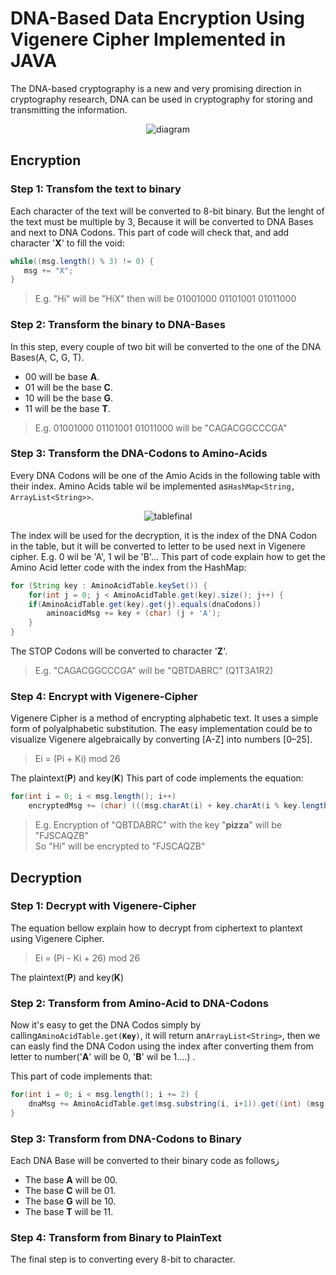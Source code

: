 # DNA-Based Data Encryption Using Vigenere Cipher Implemented in JAVA
The DNA-based cryptography is a new and very promising direction in cryptography research, DNA can be used in cryptography for storing and transmitting the
information.<br><p align="center">
![diagram](https://user-images.githubusercontent.com/86023602/149540315-9750648a-0836-4300-9878-7ba912368084.png)
</p>

## Encryption
### Step 1: Transfom the text to binary
Each character of the text will be converted to 8-bit binary. But the lenght of the text must be multiple by 3, Because it will be converted to DNA Bases and next to DNA Codons.
This part of code will check that, and add character '**X**' to fill the void:
 ```java
while((msg.length() % 3) != 0) {
    msg += "X";
}
```
> E.g. "Hi" will be "HiX" then will be 01001000 01101001 01011000

### Step 2: Transform the binary to DNA-Bases
In this step, every couple of two bit will be converted to the one of the DNA Bases(A, C, G, T).
- 00 will be base **A**.
- 01 will be the base **C**.
- 10 will be the base **G**.
- 11 will be the base **T**.

> E.g. 01001000 01101001 01011000 will be "CAGACGGCCCGA"

### Step 3: Transform the DNA-Codons to Amino-Acids
Every DNA Codons will be one of the Amio Acids in the following table with their index. Amino Acids table wil be implemented as<code>HashMap&lt;String, ArrayList&lt;String&gt;&gt;</code>.<br><p align="center">
![tablefinal](https://user-images.githubusercontent.com/86023602/149537586-2484dadf-9a67-410c-b970-09be7e732321.png)
</p>
The index will be used for the decryption, it is the index of the DNA Codon in the table, but it will be converted to letter to be used next in Vigenere cipher. E.g. 0 wil be 'A', 1 wil be 'B'...
This part of code explain how to get the Amino Acid letter code with the index from the HashMap:

```java
for (String key : AminoAcidTable.keySet()) {
    for(int j = 0; j < AminoAcidTable.get(key).size(); j++) {
	if(AminoAcidTable.get(key).get(j).equals(dnaCodons))
  	    aminoacidMsg += key + (char) (j + 'A');
    }
}
```
The STOP Codons will be converted to character '**Z**'.

> E.g. "CAGACGGCCCGA" will be "QBTDABRC" (Q1T3A1R2)

### Step 4: Encrypt with Vigenere-Cipher
Vigenere Cipher is a method of encrypting alphabetic text. It uses a simple form of polyalphabetic substitution.
The easy implementation could be to visualize Vigenere algebraically by converting [A-Z] into numbers [0–25].
> Ei = (Pi + Ki) mod 26

The plaintext(**P**) and key(**K**)
This part of code implements the equation:
```java
for(int i = 0; i < msg.length(); i++) 
    encryptedMsg += (char) (((msg.charAt(i) + key.charAt(i % key.length())) % 26) + 'A');
```

> E.g. Encryption of "QBTDABRC" with the key "**pizza**" will be "FJSCAQZB"<br>
> So "Hi" will be encrypted to "FJSCAQZB"

## Decryption
### Step 1: Decrypt with Vigenere-Cipher
The equation bellow explain how to decrypt from ciphertext to plantext using Vigenere Cipher.
> Ei = (Pi - Ki + 26) mod 26

The plaintext(**P**) and key(**K**)

### Step 2: Transform from Amino-Acid to DNA-Codons
Now it's easy to get the DNA Codos simply by calling<code>AminoAcidTable.get(**Key**)</code>, it will return an<code>ArrayList&lt;String&gt;</code>, then we can easly find the DNA Codon using the index after converting them from letter to number('**A**' will be 0, '**B**' wil be 1....) .

This part of code implements that:
```java
for(int i = 0; i < msg.length(); i += 2) {
    dnaMsg += AminoAcidTable.get(msg.substring(i, i+1)).get((int) (msg.charAt(i+1) - 'A'));
}
```

### Step 3: Transform from DNA-Codons to Binary
Each DNA Base will be converted to their binary code as followsز
- The base **A** will be 00.
- The base **C** will be 01.
- The base **G** will be 10.
- The base **T** will be 11.

### Step 4: Transform from Binary to PlainText
The final step is to converting every 8-bit to character.
